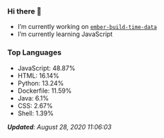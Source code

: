 ### Hi there 👋

<!--
**Robert-96/Robert-96** is a ✨ _special_ ✨ repository because its `README.md` (this file) appears on your GitHub profile.

Here are some ideas to get you started:

- 🔭 I’m currently working on ...
- 🌱 I’m currently learning ...
- 👯 I’m looking to collaborate on ...
- 🤔 I’m looking for help with ...
- 💬 Ask me about ...
- 📫 How to reach me: ...
- 😄 Pronouns: ...
- ⚡ Fun fact: ...
-->

- I’m currently working on [`ember-build-time-data`](https://github.com/Robert-96/ember-build-time-data)
- I’m currently learning JavaScript

### Top Languages

* JavaScript: 48.87%
* HTML: 16.14%
* Python: 13.24%
* Dockerfile: 11.59%
* Java: 6.1%
* CSS: 2.67%
* Shell: 1.39%


***Updated**: August 28, 2020 11:06:03*